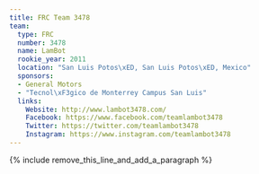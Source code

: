 ```yaml
---
title: FRC Team 3478
team:
  type: FRC
  number: 3478
  name: LamBot
  rookie_year: 2011
  location: "San Luis Potos\xED, San Luis Potos\xED, Mexico"
  sponsors:
  - General Motors
  - "Tecnol\xF3gico de Monterrey Campus San Luis"
  links:
    Website: http://www.lambot3478.com/
    Facebook: https://www.facebook.com/teamlambot3478
    Twitter: https://twitter.com/teamlambot3478
    Instagram: https://www.instagram.com/teamlambot3478
---
```


{% include remove_this_line_and_add_a_paragraph %}